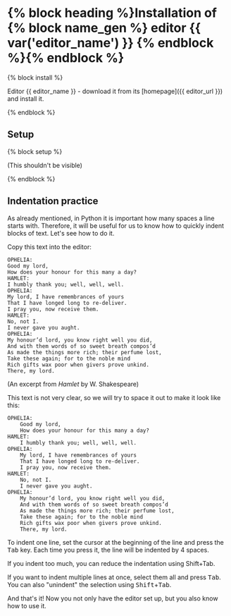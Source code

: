 # {% block heading %}Installation of {% block name_gen %} editor {{ var('editor_name') }} {% endblock %}{% endblock %}

{% block install %}

Editor {{ editor_name }} - download it from its [homepage]({{ editor_url }}) and install it.

{% endblock %}

## Setup

{% block setup %}

(This shouldn't be visible)

{% endblock %}

## Indentation practice

As already mentioned, in Python it is important how many spaces a line starts with.
Therefore, it will be useful for us to know how to quickly indent blocks of text.
Let's see how to do it.

Copy this text into the editor:
```
OPHELIA:
Good my lord,
How does your honour for this many a day?
HAMLET:
I humbly thank you; well, well, well.
OPHELIA:
My lord, I have remembrances of yours
That I have longed long to re-deliver.
I pray you, now receive them.
HAMLET:
No, not I.
I never gave you aught.
OPHELIA:
My honour’d lord, you know right well you did,
And with them words of so sweet breath compos’d
As made the things more rich; their perfume lost,
Take these again; for to the noble mind
Rich gifts wax poor when givers prove unkind.
There, my lord.
```
(An excerpt from *Hamlet* by W. Shakespeare)

This text is not very clear, so we will try to space it out to make it look like this:
```
OPHELIA:
    Good my lord,
    How does your honour for this many a day?
HAMLET:
    I humbly thank you; well, well, well.
OPHELIA:
    My lord, I have remembrances of yours
    That I have longed long to re-deliver.
    I pray you, now receive them.
HAMLET:
    No, not I.
    I never gave you aught.
OPHELIA:
    My honour’d lord, you know right well you did,
    And with them words of so sweet breath compos’d
    As made the things more rich; their perfume lost,
    Take these again; for to the noble mind
    Rich gifts wax poor when givers prove unkind.
    There, my lord.
```

To indent one line, set the cursor at the beginning of the line and press the <kbd>Tab</kbd> key.
Each time you press it, the line will be indented by 4 spaces.

If you indent too much, you can reduce the indentation using Shift+Tab.

If you want to indent multiple lines at once, select them all and press <kbd>Tab</kbd>. You can also "unindent" the selection using <kbd>Shift</kbd>+<kbd>Tab</kbd>.

And that's it! Now you not only have the editor set up, but you also know how to use it.
